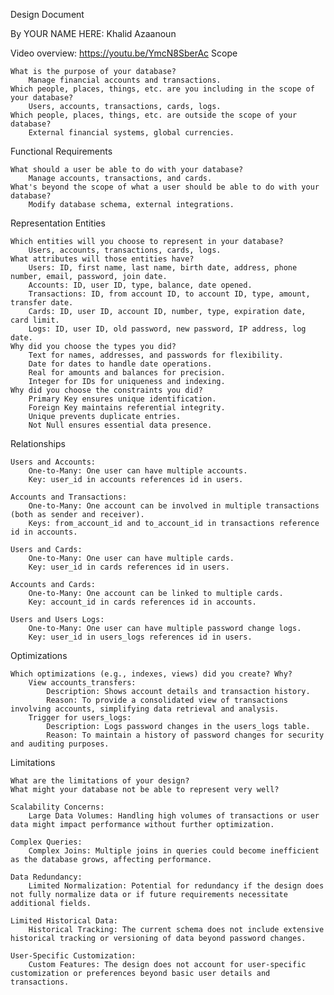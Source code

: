 Design Document

By YOUR NAME HERE: Khalid Azaanoun

Video overview: https://youtu.be/YmcN8SberAc
Scope

    What is the purpose of your database?
        Manage financial accounts and transactions.
    Which people, places, things, etc. are you including in the scope of your database?
        Users, accounts, transactions, cards, logs.
    Which people, places, things, etc. are outside the scope of your database?
        External financial systems, global currencies.

Functional Requirements

    What should a user be able to do with your database?
        Manage accounts, transactions, and cards.
    What's beyond the scope of what a user should be able to do with your database?
        Modify database schema, external integrations.

Representation
Entities

    Which entities will you choose to represent in your database?
        Users, accounts, transactions, cards, logs.
    What attributes will those entities have?
        Users: ID, first name, last name, birth date, address, phone number, email, password, join date.
        Accounts: ID, user ID, type, balance, date opened.
        Transactions: ID, from account ID, to account ID, type, amount, transfer date.
        Cards: ID, user ID, account ID, number, type, expiration date, card limit.
        Logs: ID, user ID, old password, new password, IP address, log date.
    Why did you choose the types you did?
        Text for names, addresses, and passwords for flexibility.
        Date for dates to handle date operations.
        Real for amounts and balances for precision.
        Integer for IDs for uniqueness and indexing.
    Why did you choose the constraints you did?
        Primary Key ensures unique identification.
        Foreign Key maintains referential integrity.
        Unique prevents duplicate entries.
        Not Null ensures essential data presence.

Relationships

    Users and Accounts:
        One-to-Many: One user can have multiple accounts.
        Key: user_id in accounts references id in users.

    Accounts and Transactions:
        One-to-Many: One account can be involved in multiple transactions (both as sender and receiver).
        Keys: from_account_id and to_account_id in transactions reference id in accounts.

    Users and Cards:
        One-to-Many: One user can have multiple cards.
        Key: user_id in cards references id in users.

    Accounts and Cards:
        One-to-Many: One account can be linked to multiple cards.
        Key: account_id in cards references id in accounts.

    Users and Users Logs:
        One-to-Many: One user can have multiple password change logs.
        Key: user_id in users_logs references id in users.

Optimizations

    Which optimizations (e.g., indexes, views) did you create? Why?
        View accounts_transfers:
            Description: Shows account details and transaction history.
            Reason: To provide a consolidated view of transactions involving accounts, simplifying data retrieval and analysis.
        Trigger for users_logs:
            Description: Logs password changes in the users_logs table.
            Reason: To maintain a history of password changes for security and auditing purposes.

Limitations

    What are the limitations of your design?
    What might your database not be able to represent very well?

    Scalability Concerns:
        Large Data Volumes: Handling high volumes of transactions or user data might impact performance without further optimization.

    Complex Queries:
        Complex Joins: Multiple joins in queries could become inefficient as the database grows, affecting performance.

    Data Redundancy:
        Limited Normalization: Potential for redundancy if the design does not fully normalize data or if future requirements necessitate additional fields.

    Limited Historical Data:
        Historical Tracking: The current schema does not include extensive historical tracking or versioning of data beyond password changes.

    User-Specific Customization:
        Custom Features: The design does not account for user-specific customization or preferences beyond basic user details and transactions.
